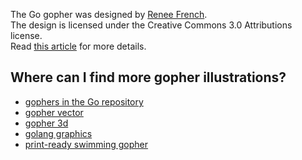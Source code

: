 The Go gopher was designed by [Renee French](http://reneefrench.blogspot.com/).  
The design is licensed under the Creative Commons 3.0 Attributions license.  
Read [this article](http://blog.golang.org/gopher) for more details.

## Where can I find more gopher illustrations?

* [gophers in the Go repository](https://github.com/golang/go/tree/master/doc/gopher)
* [gopher vector](https://github.com/golang-samples/gopher-vector)
* [gopher 3d](https://github.com/golang-samples/gopher-3d)
* [golang graphics](https://github.com/mholt/golang-graphics)
* [print-ready swimming gopher](https://gumroad.com/l/golang)
